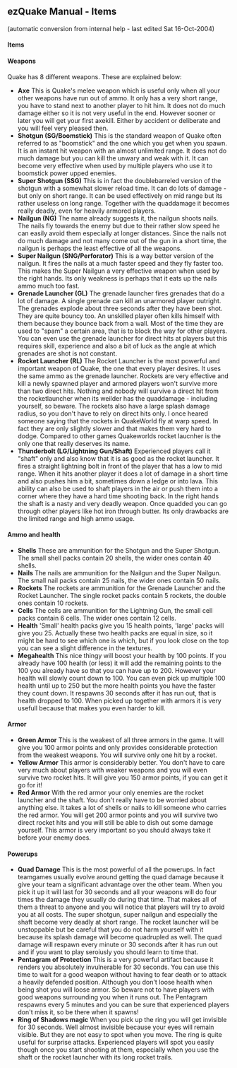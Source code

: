 ## ezQuake Manual - Items
(automatic conversion from internal help - last edited Sat 16-Oct-2004)

#### Items

#### Weapons

Quake has 8 different weapons. These are explained below:

- **Axe** This is Quake's melee weapon which is useful only when all your other weapons have run out of ammo. It only has a very short range, you have to stand next to another player to hit him. It does not do much damage either so it is not very useful in the end. However sooner or later you will get your first axekill. Either by accident or deliberate and you will feel very pleased then.
- **Shotgun (SG/Boomstick)** This is the standard weapon of Quake often referred to as "boomstick" and the one which you get when you spawn. It is an instant hit weapon with an almost unlimited range. It does not do much damage but you can kill the unwary and weak with it. It can become very effective when used by multiple players who use it to boomstick power upped enemies.
- **Super Shotgun (SSG)** This is in fact the doublebarreled version of the shotgun with a somewhat slower reload time. It can do lots of damage - but only on short range. It can be used effectively on mid range but its rather useless on long range. Together with the quaddamage it becomes really deadly, even for heavily armored players.
- **Nailgun (NG)** The name already suggests it, the nailgun shoots nails. The nails fly towards the enemy but due to their rather slow speed he can easily avoid them especially at longer distances. Since the nails not do much damage and not many come out of the gun in a short time, the nailgun is perhaps the least effective of all the weapons.
- **Super Nailgun (SNG/Perforator)** This is a way better version of the nailgun. It fires the nails at a much faster speed and they fly faster too. This makes the Super Nailgun a very effective weapon when used by the right hands. Its only weakness is perhaps that it eats up the nails ammo much too fast.
- **Grenade Launcher (GL)** The grenade launcher fires grenades that do a lot of damage. A single grenade can kill an unarmored player outright. The grenades explode about three seconds after they have been shot. They are quite bouncy too. An unskilled player often kills himself with them because they bounce back from a wall. Most of the time they are used to "spam" a certain area, that is to block the way for other players. You can even use the grenade launcher for direct hits at players but this requires skill, experience and also a bit of luck as the angle at which grenades are shot is not constant.
- **Rocket Launcher (RL)** The Rocket Launcher is the most powerful and important weapon of Quake, the one that every player desires. It uses the same ammo as the grenade launcher. Rockets are very effective and kill a newly spawned player and armored players won't survive more than two direct hits. Nothing and nobody will survive a direct hit from the rocketlauncher when its weilder has the quaddamage - including yourself, so beware. The rockets also have a large splash damage radius, so you don't have to rely on direct hits only. I once heared someone saying that the rockets in QuakeWorld fly at warp speed. In fact they are only slightly slower and that makes them very hard to dodge. Compared to other games Quakeworlds rocket laucnher is the only one that really deserves its name.
- **Thunderbolt (LG/Lightning Gun/Shaft)** Experienced players call it "shaft" only and also know that it is as good as the rocket launcher. It fires a straight lightning bolt in front of the player that has a low to mid range. When it hits another player it does a lot of damage in a short time and also pushes him a bit, sometimes down a ledge or into lava. This ability can also be used to shaft players in the air or push them into a corner where they have a hard time shooting back. In the right hands the shaft is a nasty and very deadly weapon. Once quadded you can go through other players like hot iron through butter. Its only drawbacks are the limited range and high ammo usage.

#### Ammo and health

- **Shells** These are ammunition for the Shotgun and the Super Shotgun. The small shell packs contain 20 shells, the wider ones contain 40 shells.
- **Nails** The nails are ammunition for the Nailgun and the Super Nailgun. The small nail packs contain 25 nails, the wider ones contain 50 nails.
- **Rockets** The rockets are ammunition for the Grenade Launcher and the Rocket Launcher. The single rocket packs contain 5 rockets, the double ones contain 10 rockets.
- **Cells** The cells are ammunition for the Lightning Gun, the small cell packs contain 6 cells. The wider ones contain 12 cells.
- **Health** 'Small' health packs give you 15 health points, 'large' packs will give you 25. Actually these two health packs are equal in size, so it might be hard to see which one is which, but if you look close on the top you can see a slight difference in the textures.
- **Megahealth** This nice thingy will boost your health by 100 points. If you already have 100 health (or less) it will add the remaining points to the 100 you already have so that you can have up to 200. However your health will slowly count down to 100. You can even pick up multiple 100 health until up to 250 but the more health points you have the faster they count down. It respawns 30 seconds after it has run out, that is health dropped to 100. When picked up together with armors it is very usefull because that makes you even harder to kill.

#### Armor

- **Green Armor** This is the weakest of all three armors in the game. It will give you 100 armor points and only provides considerable protection from the weakest weapons. You will survive only one hit by a rocket.
- **Yellow Armor** This armor is considerably better. You don't have to care very much about players with weaker weapons and you will even survive two rocket hits. It will give you 150 armor points, if you can get it go for it!
- **Red Armor** With the red armor your only enemies are the rocket launcher and the shaft. You don't really have to be worried about anything else. It takes a lot of shells or nails to kill someone who carries the red armor. You will get 200 armor points and you will survive two direct rocket hits and you will still be able to dish out some damage yourself. This armor is very important so you should always take it before your enemy does.

#### Powerups

- **Quad Damage** This is the most powerful of all the powerups. In fact teamgames usually evolve around getting the quad damage because it give your team a significant advantage over the other team. When you pick it up it will last for 30 seconds and all your weapons will do four times the damage they usually do during that time. That makes all of them a threat to anyone and you will notice that players will try to avoid you at all costs. The super shotgun, super nailgun and especially the shaft become very deadly at short range. The rocket launcher will be unstoppable but be careful that you do not harm yourself with it because its splash damage will become quadrupled as well. The quad damage will respawn every minute or 30 seconds after it has run out and if you want to play seroiusly you should learn to time that.
- **Pentagram of Protection** This is a very powerful artifact because it renders you absolutely invulnerable for 30 seconds. You can use this time to wait for a good weapon without having to fear death or to attack a heavily defended position. Although you don't loose health when being shot you will loose armor. So beware not to have players with good weapons surrounding you when it runs out. The Pentagram respawns every 5 minutes and you can be sure that experienced players don't miss it, so be there when it spawns!
- **Ring of Shadows magic** When you pick up the ring you will get invisible for 30 seconds. Well almost invisible because your eyes will remain visible. But they are not easy to spot when you move. The ring is quite useful for surprise attacks. Experienced players will spot you easily though once you start shooting at them, especially when you use the shaft or the rocket launcher with its long rocket trails.

